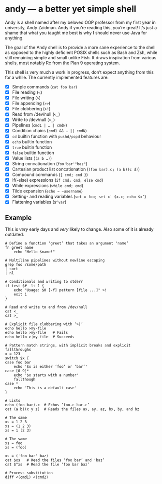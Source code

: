 # andy — a better yet simple shell

Andy is a shell named after my beloved OOP professor from my first year in
university, Andy Zaidman.  Andy if you’re reading this, you’re great!  It’s just
a shame that what you taught me best is why I should never use Java for
anything.

The goal of the Andy shell is to provide a more sane experience to the shell as
opposed to the highly deficient POSIX shells such as Bash and Zsh, while still
remaining simple and small unlike Fish.  It draws inspiration from various
shells, most notably Rc from the Plan 9 operating system.

This shell is very much a work in progress, don’t expect anything from this for
a while.  The currently implemented features are:

- [X] Simple commands (`cat foo bar`)
- [X] File reading (`<`)
- [X] File writing (`>`)
- [X] File appending (`>>`)
- [X] File clobbering (`>!`)
- [X] Read from /dev/null (`<_`)
- [X] Write to /dev/null (`>_`)
- [X] Pipelines (`cmd1 | … | cmdN`)
- [X] Condition chains (`cmd1 && … || cmdN`)
- [X] `cd` builtin function with `pushd/popd` behaviour
- [X] `echo` builtin function
- [X] `true` builtin function
- [X] `false` builtin function
- [X] Value lists (`(a b …)`)
- [X] String concationation (`foo'bar'"baz"`)
- [X] Cartesian product list concationation (`(foo bar).c; (a b)(c d)`)
- [X] Compound commands (`{ cmd; cmd }`)
- [X] If(-else) expressions (`if cmd; cmd; else cmd`)
- [X] While expressions (`while cmd; cmd`)
- [X] Tilde expansion (`echo ~ ~username`)
- [X] Setting- and reading variables (`set x foo; set xʹ $x.c; echo $xʹ`)
- [X] Flattening variables (`$^var`)

## Example

This is *very* early days and *very* likely to change.  Also some of it is
already outdated.

```andy
# Define a function ‘greet’ that takes an argument ‘name’
fn greet name
    echo "Hello $name!"

# Multiline pipelines without newline escaping
grep foo /some/path
| sort
| nl

# Conditionals and writing to stderr
if test $# -lt 1 {
    echo "Usage: $0 [-f] pattern [file ...]" >!
    exit 1
}

# Read and write to and from /dev/null
cat <_
cat >_

# Explicit file clobbering with ‘>|’
echo hello >my-file
echo hello >my-file   # Fails
echo hello >|my-file  # Succeeds

# Pattern match strings, with implicit breaks and explicit fallthroughs
x = 123
switch $x {
case foo bar
    echo '$x is either ‘foo’ or ‘bar’'
case [0-9]*
    echo '$x starts with a number'
    fallthough
case *
    echo 'This is a default case'
}

# Lists
echo (foo bar).c  # Echos ‘foo.c bar.c’
cat (a b)(x y z)  # Reads the files ax, ay, az, bx, by, and bz

# The same
xs = 1 2 3
xs = (1 2 3)
xs = 1 (2 3)

# The same
xs = foo
xs = (foo)

xs = ('foo bar' baz)
cat $xs   # Read the files ‘foo bar’ and ‘baz’
cat $^xs  # Read the file ‘foo bar baz’

# Process substitution
diff <(cmd1) <(cmd2)
```

